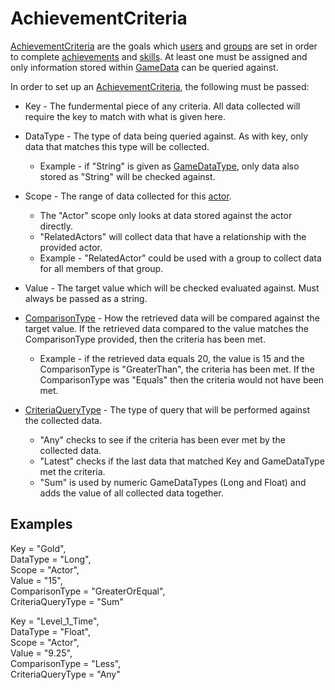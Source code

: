 # AchievementCriteria

[AchievementCriteria](xref:PlayGen.SUGAR.Contracts.AchievementCriteria) are the goals which [users](/features/user.html) and [groups](/features/group.html) are set in order to complete [achievements](/features/achievement.html) and [skills](/features/skill.html). At least one must be assigned and only information stored within [GameData](/features/gameData.html) can be queried against.

In order to set up an [AchievementCriteria](xref:PlayGen.SUGAR.Contracts.AchievementCriteria), the following must be passed:

- Key - The fundermental piece of any criteria. All data collected will require the key to match with what is given here.

- DataType - The type of data being queried against. As with key, only data that matches this type will be collected.
    - Example - if "String" is given as [GameDataType](xref:PlayGen.SUGAR.Contracts.GameDataType), only data also stored as "String" will be checked against.

- Scope - The range of data collected for this [actor](/features/actor.html).
    - The "Actor" scope only looks at data stored against the actor directly.
    - "RelatedActors" will collect data that have a relationship with the provided actor.
    - Example - "RelatedActor" could be used with a group to collect data for all members of that group.

- Value - The target value which will be checked evaluated against. Must always be passed as a string.

- [ComparisonType](xref:PlayGen.SUGAR.Contracts.ComparisonType) - How the retrieved data will be compared against the target value. If the retrieved data compared to the value matches the ComparisonType provided, then the criteria has been met.
    - Example -  if the retrieved data equals 20, the value is 15 and the ComparisonType is "GreaterThan", the criteria has been met. If the ComparisonType was "Equals" then the criteria would not have been met.

- [CriteriaQueryType](xref:PlayGen.SUGAR.Contracts.CriteriaQueryType) - The type of query that will be performed against the collected data.
    - "Any" checks to see if the criteria has been ever met by the collected data.
    - "Latest" checks if the last data that matched Key and GameDataType met the criteria.
    - "Sum" is used by numeric GameDataTypes (Long and Float) and adds the value of all collected data together.

## Examples

   Key = "Gold",  
   DataType = "Long",  
   Scope = "Actor",  
   Value = "15",  
   ComparisonType = "GreaterOrEqual",  
   CriteriaQueryType = "Sum"  

   Key = "Level_1_Time",  
   DataType = "Float",  
   Scope = "Actor",  
   Value = "9.25",  
   ComparisonType = "Less",  
   CriteriaQueryType = "Any"  




